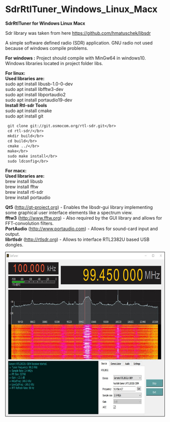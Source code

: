 # SdrRtlTuner_Windows_Linux_Macx
 <b>SdrRtlTuner for Windows Linux Macx</b>
 
 Sdr library was taken from here https://github.com/hmatuschek/libsdr
 
 A simple software defined radio (SDR) application.
 GNU radio not used because of windows compile problems.</br>
 
 <b>For windows :</b>
 Project should compile with MinGw64 in windows10.</br>
 Windows libraries located in project folder libs.</br>
 
 <b>For linux: </b></br>
 <b>Used libraries are:</b></br>
 sudo apt install libusb-1.0-0-dev</br>
 sudo apt install libfftw3-dev </br>
 sudo apt install libportaudio2 </br>
 sudo apt install portaudio19-dev</br>
  	<b>Install Rtl-sdr Tools</b></br>
	 sudo apt  install cmake</br>
	 sudo apt  install git</br>

	 git clone git://git.osmocom.org/rtl-sdr.git</br>
	 cd rtl-sdr/</br>
	 mkdir build</br>
	 cd build</br>
	 cmake ../</br>
	 make</br>
	 sudo make install</br>
	 sudo ldconfig</br>
 
 <b>For macx: </b></br>
 <b>Used libraries are:</b></br>
 brew install libusb</br>
 brew install fftw</br>
 brew install rtl-sdr</br>
 brew install portaudio</br>
 

 
<b>Qt5</b> (http://qt-project.org) - Enables the libsdr-gui library implementing some graphical user interface elements like a spectrum view.</br>
<b>fftw3</b> (http://www.fftw.org) - Also required by the GUI library and allows for FFT-convolution filters.</br>
<b>PortAudio</b> (http://www.portaudio.com) - Allows for sound-card input and output.</br>
<b>librtlsdr</b> (http://rtlsdr.org) - Allows to interface RTL2382U based USB dongles.</br>

<p align="center"><a href="https://github.com/takyonxxx/SdrRtlTuner_Windows_Linux_Macx/blob/master/rtl-sdr.jpg">
		<img src="https://github.com/takyonxxx/SdrRtlTuner_Windows_Linux_Macx/blob/master/rtl-sdr.jpg" 
		name="Image3" align="bottom" width="800" height="520" border="1"></a></p>
